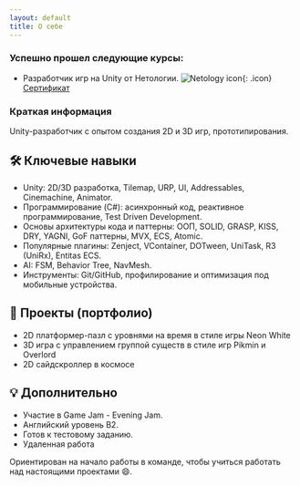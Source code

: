 ```yaml
---
layout: default
title: О себе
---
```


### Успешно прошел следующие курсы:
- Разработчик игр на Unity от Нетологии. ![Netology icon](https://netology.ru/favicon-32x32.png){: .icon}[Сертификат](https://netology.ru/sharing/26274951829d26fd5eec9f350a43c47a)

### Краткая информация
Unity-разработчик с опытом создания 2D и 3D игр, прототипирования.

## 🛠 Ключевые навыки
- Unity: 2D/3D разработка, Tilemap, URP, UI, Addressables, Cinemachine, Animator.
- Программирование (C#): асинхронный код, реактивное программирование, Test Driven Development.
- Основы архитектуры кода и паттерны: ООП, SOLID, GRASP, KISS, DRY, YAGNI, GoF паттерны, MVX, ECS, Atomic.
- Популярные плагины: Zenject, VContainer, DOTween, UniTask, R3 (UniRx), Entitas ECS.
- AI: FSM, Behavior Tree, NavMesh.
- Инструменты: Git/GitHub, профилирование и оптимизация под мобильные устройства.

## 📂 Проекты (портфолио)
- 2D платформер-пазл с уровнями на время в стиле игры Neon White
- 3D игра c управлением группой существ в стиле игр Pikmin и Overlord
- 2D сайдскроллер в космосе

## 💡 Дополнительно
- Участие в Game Jam - Evening Jam.
- Английский уровень B2.
- Готов к тестовому заданию.
- Удаленная работа

Ориентирован на начало работы в команде, чтобы учиться работать над настоящими проектами 😄.